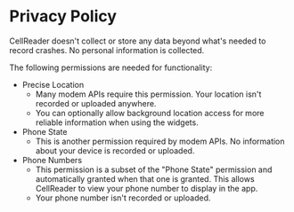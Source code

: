 # Privacy Policy
CellReader doesn't collect or store any data beyond what's needed to record crashes. No personal information is collected.

The following permissions are needed for functionality:
- Precise Location
    - Many modem APIs require this permission. Your location isn't recorded or uploaded anywhere.
    - You can optionally allow background location access for more reliable information when using the widgets.
- Phone State
    - This is another permission required by modem APIs. No information about your device is recorded or uploaded.
- Phone Numbers
    - This permission is a subset of the "Phone State" permission and automatically granted when that one is granted. This allows CellReader to view your phone number to display in the app.
    - Your phone number isn't recorded or uploaded.